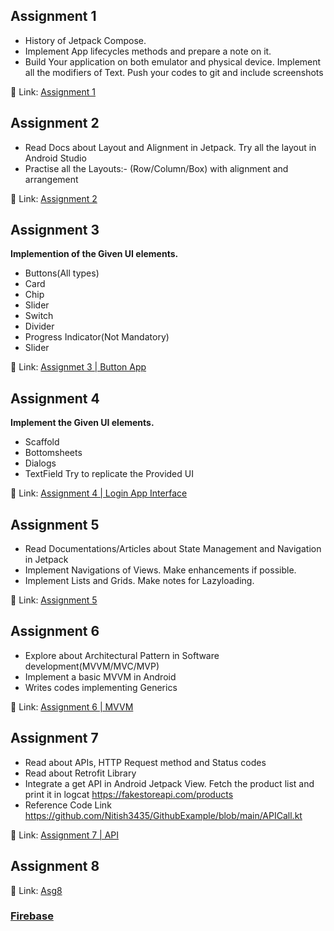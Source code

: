## Assignment 1

-   History of Jetpack Compose.
-   Implement App lifecycles methods and prepare a note on it.
-   Build Your application on both emulator and physical device. Implement all the modifiers of Text. Push your codes to git and include screenshots

🔗 Link: [Assignment 1](notes_JC_&_lifecycle/BASIC_app/)

## Assignment 2

-   Read Docs about Layout and Alignment in Jetpack. Try all the layout in Android Studio
-   Practise all the Layouts:- (Row/Column/Box) with alignment and arrangement

🔗 Link: [Assignment 2](ALLIGN_app/app/)

## Assignment 3

**Implemention of the Given UI elements.**

-   Buttons(All types)
-   Card
-   Chip
-   Slider
-   Switch
-   Divider
-   Progress Indicator(Not Mandatory)
-   Slider

🔗 Link: [Assignmet 3 | Button App](buttonApp/README.md)

## Assignment 4

**Implement the Given UI elements.**

-   Scaffold
-   Bottomsheets
-   Dialogs
-   TextField
    Try to replicate the Provided UI

🔗 Link: [Assignment 4 | Login App Interface](login/README.md)

## Assignment 5

-   Read Documentations/Articles about State Management and Navigation in Jetpack
-   Implement Navigations of Views. Make enhancements if possible.
-   Implement Lists and Grids. Make notes for Lazyloading.

🔗 Link: [Assignment 5](Nav_app/README.md)

## Assignment 6

-   Explore about Architectural Pattern in Software development(MVVM/MVC/MVP)
-   Implement a basic MVVM in Android
-   Writes codes implementing Generics

🔗 Link: [Assignment 6 | MVVM ](MVVM_App/MainActivity.kt)

## Assignment 7

-   Read about APIs, HTTP Request method and Status codes
-   Read about Retrofit Library
-   Integrate a get API in Android Jetpack View. Fetch the product list and print it in logcat
    https://fakestoreapi.com/products
-   Reference Code Link
    https://github.com/Nitish3435/GithubExample/blob/main/APICall.kt

🔗 Link: [Assignment 7 | API ](APIapp/app)

## Assignment 8

🔗 Link: [Asg8](https://github.com/prvslnk/eZshop)

### [Firebase]()
